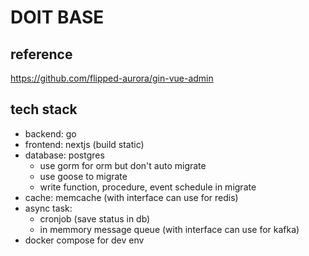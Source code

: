 # DOIT BASE
## reference 

https://github.com/flipped-aurora/gin-vue-admin


## tech stack

- backend: go
- frontend: nextjs (build static)
- database: postgres
    - use gorm for orm but don't auto migrate
    - use goose to migrate
    - write function, procedure, event schedule in migrate
- cache: memcache (with interface can use for redis)
- async task: 
    - cronjob (save status in db)
    - in memmory message queue (with interface can use for kafka)
- docker compose for dev env

